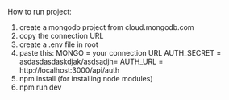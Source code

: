 How to run project:
1) create a mongodb project from cloud.mongodb.com
2) copy the connection URL 
3) create a .env file in root
4) paste this: MONGO = your connection URL
               AUTH_SECRET = asdasdasdaskdjak/asdsadjh=
               AUTH_URL = http://localhost:3000/api/auth
5) npm install (for installing node modules)
6) npm run dev





